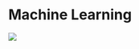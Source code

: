 # Machine Learning
<div class="tableauPlaceholder" id="viz1593471935831" style="position: relative">

<noscript>[![ ](https://public.tableau.com/static/images/Ai/Airbnb_Listings_Tableau/Story1/1_rss.png)](#)</noscript>

<object class="tableauViz" style="display:none;"><param name="host_url" value="https%3A%2F%2Fpublic.tableau.com%2F"> <param name="embed_code_version" value="3"> <param name="site_root" value=""><param name="name" value="Airbnb_Listings_Tableau/Story1"><param name="tabs" value="no"><param name="toolbar" value="yes"><param name="static_image" value="https://public.tableau.com/static/images/Ai/Airbnb_Listings_Tableau/Story1/1.png"> <param name="animate_transition" value="yes"><param name="display_static_image" value="yes"><param name="display_spinner" value="yes"><param name="display_overlay" value="yes"><param name="display_count" value="yes"><param name="language" value="en"></object></div>

<script type="text/javascript">
  var divElement = document.getElementById('viz1593471935831');
  var vizElement = divElement.getElementsByTagName('object')[0]; 
  vizElement.style.width='1016px';
  vizElement.style.height='991px'; 
  var scriptElement = document.createElement('script');
  scriptElement.src = 'https://public.tableau.com/javascripts/api/viz_v1.js';
  vizElement.parentNode.insertBefore(scriptElement, vizElement);
</script>
